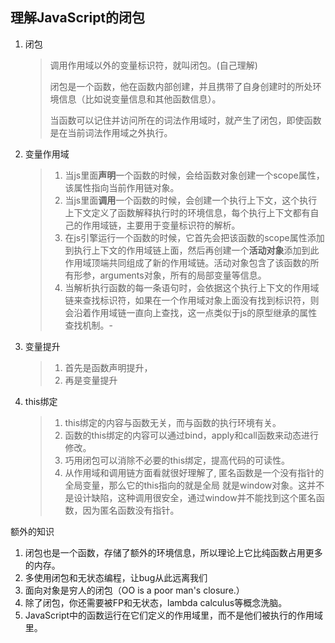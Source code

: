 ## 理解JavaScript的闭包

1. 闭包

   > 调用作用域以外的变量标识符，就叫闭包。(自己理解)
   >
   > 闭包是一个函数，他在函数内部创建，并且携带了自身创建时的所处环境信息（比如说变量信息和其他函数信息）。
   >
   > 当函数可以记住并访问所在的词法作用域时，就产生了闭包，即使函数是在当前词法作用域之外执行。

2. 变量作用域

   > 1. 当js里面**声明**一个函数的时候，会给函数对象创建一个scope属性，该属性指向当前作用链对象。
   > 2. 当js里面**调用**一个函数的时候，会创建一个执行上下文，这个执行上下文定义了函数解释执行时的环境信息，每个执行上下文都有自己的作用域链，主要用于变量标识符的解析。
   > 3. 在js引擎运行一个函数的时候，它首先会把该函数的scope属性添加到执行上下文的作用域链上面，然后再创建一个**活动对象**添加到此作用域顶端共同组成了新的作用域链。活动对象包含了该函数的所有形参，arguments对象，所有的局部变量等信息。
   > 4. 当解析执行函数的每一条语句时，会依据这个执行上下文的作用域链来查找标识符，如果在一个作用域对象上面没有找到标识符，则会沿着作用域链一直向上查找，这一点类似于js的原型继承的属性查找机制。-

3. 变量提升

   > 1. 首先是函数声明提升，
   > 2. 再是变量提升

4. this绑定

   > 1. this绑定的内容与函数无关，而与函数的执行环境有关。
   > 2. 函数的this绑定的内容可以通过bind，apply和call函数来动态进行修改。
   > 3. 巧用闭包可以消除不必要的this绑定，提高代码的可读性。
   > 4. 从作用域和调用链方面看就很好理解了,  匿名函数是一个没有指针的全局变量，那么它的this指向的就是全局 就是window对象。这并不是设计缺陷，这种调用很安全，通过window并不能找到这个匿名函数，因为匿名函数没有指针。



额外的知识

1. 闭包也是一个函数，存储了额外的环境信息，所以理论上它比纯函数占用更多的内存。
2. 多使用闭包和无状态编程，让bug从此远离我们
3. 面向对象是穷人的闭包（OO is a poor man's closure.）
4. 除了闭包，你还需要被FP和无状态，lambda calculus等概念洗脑。
5. JavaScript中的函数运行在它们定义的作用域里，而不是他们被执行的作用域里。
